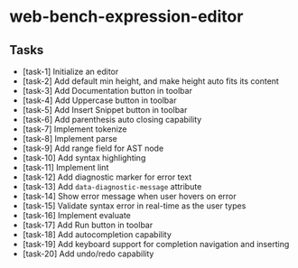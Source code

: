# web-bench-expression-editor

## Tasks

- [task-1] Initialize an editor
- [task-2] Add default min height, and make height auto fits its content
- [task-3] Add Documentation button in toolbar
- [task-4] Add Uppercase button in toolbar
- [task-5] Add Insert Snippet button in toolbar
- [task-6] Add parenthesis auto closing capability
- [task-7] Implement tokenize
- [task-8] Implement parse
- [task-9] Add range field for AST node
- [task-10] Add syntax highlighting
- [task-11] Implement lint
- [task-12] Add diagnostic marker for error text
- [task-13] Add `data-diagnostic-message` attribute
- [task-14] Show error message when user hovers on error
- [task-15] Validate syntax error in real-time as the user types
- [task-16] Implement evaluate
- [task-17] Add Run button in toolbar
- [task-18] Add autocompletion capability
- [task-19] Add keyboard support for completion navigation and inserting
- [task-20] Add undo/redo capability